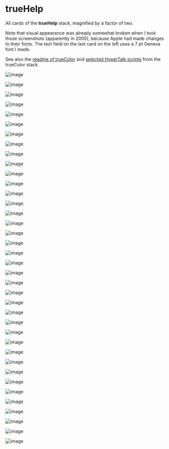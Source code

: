 # trueHelp

All cards of the **trueHelp** stack, magnified by a factor of two.

Note that visual appearance was already somewhat broken when
I took those screenshots (apparently in 2005),
because Apple had made changes to their fonts.
The text field on the last card on the left
uses a 7 pt Geneva font I made.

See also the [readme of trueColor](../trueColor.pdf)
and [selected HyperTalk scripts](../HyperTalk/trueColor.md)
from the trueColor stack.

![image](cards/trueHelp1.png)

![image](cards/trueHelp2.png)

![image](cards/trueHelp3.png)

![image](cards/trueHelp4.png)

![image](cards/trueHelp5.png)

![image](cards/trueHelp6.png)

![image](cards/trueHelp7.png)

![image](cards/trueHelp8.png)

![image](cards/trueHelp9.png)

![image](cards/trueHelp10.png)

![image](cards/trueHelp11.png)

![image](cards/trueHelp12.png)

![image](cards/trueHelp13.png)

![image](cards/trueHelp14.png)

![image](cards/trueHelp15.png)

![image](cards/trueHelp16.png)

![image](cards/trueHelp17.png)

![image](cards/trueHelp18.png)

![image](cards/trueHelp19.png)

![image](cards/trueHelp20.png)

![image](cards/trueHelp21.png)

![image](cards/trueHelp22.png)

![image](cards/trueHelp23.png)

![image](cards/trueHelp24.png)

![image](cards/trueHelp25.png)

![image](cards/trueHelp26.png)

![image](cards/trueHelp27.png)

![image](cards/trueHelp28.png)

![image](cards/trueHelp29.png)

![image](cards/trueHelp30.png)

![image](cards/trueHelp31.png)

![image](cards/trueHelp32.png)

![image](cards/trueHelp33.png)

![image](cards/trueHelp34.png)

![image](cards/trueHelp35.png)

![image](cards/trueHelp36.png)

![image](cards/trueHelp37.png)

![image](cards/trueHelp38.png)

